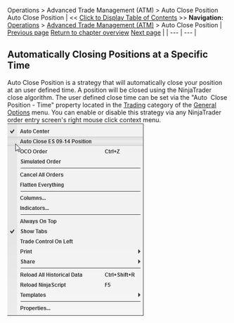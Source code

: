 ﻿
Operations > Advanced Trade Management (ATM) > Auto Close Position
Auto Close Position
| << [Click to Display Table of Contents](auto_close_position.md) >> **Navigation:**     [Operations](operations-1.md) > [Advanced Trade Management (ATM)](advanced_trade_management_atm-1.md) > Auto Close Position | [Previous page](manage-server-side-atm-templat-1.md) [Return to chapter overview](advanced_trade_management_atm-1.md) [Next page](alerts-1.md) |
| --- | --- |
## Automatically Closing Positions at a Specific Time
Auto Close Position is a strategy that will automatically close your position at an user defined time. A position will be closed using the NinjaTrader close algorithm. The user defined close time can be set via the "Auto  Close Position - Time" property located in the [Trading](options_trading-1.md) category of the [General Options](options-1.md) menu. You can enable or disable this strategy via any NinjaTrader order entry screen's right mouse click context menu.
 
![ATM_39](atm_39.png)
 

